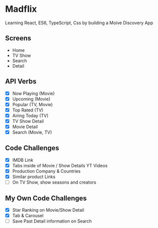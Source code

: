 # Madflix

Learning React, ES6, TypeScript, Css by building a Moive Discovery App

## Screens
- Home
- TV Show
- Search
- Detail
 
## API Verbs

- [x] Now Playing (Movie) 
- [x] Upcoming (Movie)
- [x] Popular (TV, Movie)
- [x] Top Rated (TV)
- [x] Airing Today (TV)
- [x] TV Show Detail
- [x] Movie Detail
- [x] Search (Movie, TV)

## Code Challenges 

- [x] IMDB Link
- [x] Tabs inside of Movie / Show Details YT Videos
- [X] Production Company & Countries 
- [X] Similar product Links
- [ ] On TV Show, show seasons and creators

## My Own Code Challenges 

- [x] Star Ranking on Movie/Show Detail
- [x] Tab & Carousel
- [ ] Save Past Detail information on Search 
